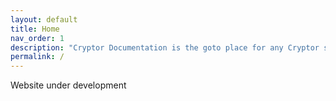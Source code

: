 ```yaml
---
layout: default
title: Home
nav_order: 1
description: "Cryptor Documentation is the goto place for any Cryptor support."
permalink: /
---
```


Website under development